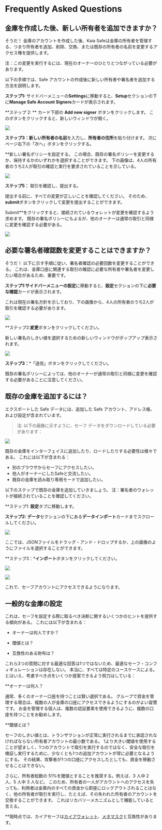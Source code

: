 # Frequently Asked Questions

## 金庫を作成した後、新しい所有者を追加できますか？ <a id="Can i add new owners after creating a safe"></a>

そうだ！ 金庫のアカウントを作成した後、Kaia Safeは金庫の所有者を管理する、つまり所有者を追加、削除、交換、または既存の所有者の名前を変更するアクセス権を提供します。

注：この変更を実行するには、現在のオーナーのひとりとつながっている必要があります。

以下の手順では、Safe アカウントの作成後に新しい所有者や署名者を追加する方法を説明します。

**ステップ1:** サイドバーメニューの**Settings**に移動すると、**Setup**セクションの下に**Manage Safe Account Signers**カードが表示されます。

\*\*ステップ 2: \*\* カード下部の **Add new signer** ボタンをクリックします。 このボタンをクリックすると、新しいウィンドウが開く。

![](/img/build/tools/kaia-safe/ks-add-signers.png)

**ステップ3：**新しい所有者の**名前**を入力し、**所有者の住所**を貼り付けます。 次にページ右下の「次へ」ボタンをクリックする。

\*\*新しい署名ポリシーを設定する。 この場合、既存の署名ポリシーを変更するか、保持するかのいずれかを選択することができます。 下の画像は、4人の所有者のうち2人が取引の確認と実行を要求されていることを示している。

![](/img/build/tools/kaia-safe/ks-add-signer-details.png)

**ステップ5：** 取引を確認し、提出する。

提出する前に、すべての変更が正しいことを確認してください。 そのため、**submit**ボタンをクリックして変更を提出することができます。

Submit\*\*をクリックすると、接続されているウォレットが変更を確認するよう求めます。 既存の署名ポリシーにもよるが、他のオーナーは通常の取引と同様に変更を確認する必要がある。

![](/img/build/tools/kaia-safe/kaia-safe-change-owner-setup-review.gif)

## 必要な署名者確認数を変更することはできますか？ <a id="Can i change the number of required signer confirmation"></a>

そうだ！ 以下に示す手順に従い、署名者確認の必要回数を変更することができる。 これは、金庫口座に関連する取引の確認に必要な所有者や署名者を変更したい場合があるため、重要です。

**ステップ1:**サイドバーメニューの**設定**に移動すると、**設定**セクションの下に**必要な確認**カードが表示されます。

これは現在の署名方針を示しており、下の画像から、4人の所有者のうち2人が取引を確認する必要があります。

![](/img/build/tools/kaia-safe/ks-conf-policy.png)

\*\*ステップ2:**変更**ボタンをクリックしてください。

新しい署名のしきい値を選択するための新しいウィンドウがポップアップ表示されます。

![](/img/build/tools/kaia-safe/ks-conf-policy-btn.png)

**ステップ3：**\*「送信」ボタンをクリックしてください。

既存の署名ポリシーによっては、他のオーナーが通常の取引と同様に変更を確認する必要があることに注意してください。

## 既存の金庫を追加するには？ <a id="How do i add an existing safe"></a>

エクスポートした Safe データには、追加した Safe アカウント、アドレス帳、および設定が含まれています。

> 注: 以下の画像に示すように、セーフ データをダウンロードしている必要があります：

![](/img/build/tools/kaia-safe/ks-export-btn.png)

既存の金庫をインターフェイスに追加したり、ロードしたりする必要性は様々である。 これには以下が含まれる：

- 別のブラウザからセーフにアクセスしたい。
- 他人がオーナーにしたSafeと交流したい。
- 既存の金庫を読み取り専用モードで追加したい。

以下のステップで既存の金庫を追加していきましょう。 注：署名者のウォレットが接続されていることを確認してください。

\*\*ステップ1: **設定**タブに移動します。

**ステップ2:** **データ**セクションの下にある**データインポート**カードまでスクロールしてください。

![](/img/build/tools/kaia-safe/ks-data-import-i.png)

ここでは、JSONファイルをドラッグ・アンド・ドロップするか、上の画像のようにファイルを選択することができます。

\*\*ステップ3：\***インポート**ボタンをクリックしてください。

![](/img/build/tools/kaia-safe/ks-data-import-btn.png)

![](/img/build/tools/kaia-safe/kaia-safe-data-import.gif)

これで、セーフアカウントにアクセスできるようになります。

## 一般的な金庫の設定

これは、セーフを設定する際に取るべき決断に関するいくつかのヒントを提供する傾向がある。 これには以下が含まれる：

- オーナーは何人ですか？

- 閾値とは？

- 互換性のある財布は？

これら3つの質問に対する最適な回答は1つではないため、最適なセーフ・コンフィギュレーションは存在しない。 本当に、すべては特定のユースケースによる。 とはいえ、考慮すべき点をいくつか提案できるよう努力はしている：

\*\*オーナーは何人？

通常、多くのオーナー口座を持つことは賢い選択である。 グループで資金を管理する場合は、複数の人が金庫の口座にアクセスできるようにするのがよい習慣です。 お金を管理する個人は、複数の認証要素を使用できるように、複数の口座を持つことをお勧めします。

\*\*閾値とは？

セーフのしきい値とは、トランザクションが正常に実行されるまでに承認されなければならない所有者アカウントの最小数である。 1より大きい閾値を使用することが望ましく、1つのアカウントで取引を実行するのではなく、安全な取引を検証し実行するために、少なくとも1つの追加アカウントが常に必要となるようにする。 その結果、攻撃者が1つの口座にアクセスしたとしても、資金を移動させることはできない。

さらに、所有者総数の 51%を閾値とすることを推奨する。例えば、3 人中 2 人、5 人中 3 人など。  このため、所有者の一人がアカウントへのアクセスを失っても、利用者は金庫内のすべての資金から即座にロックアウトされることはなく、他の所有者が取引を実行し、たとえば、その失われた所有者のアカウントを交換することができます。 これはリカバリーメカニズムとして機能していると言える。

\*\*現時点では、カイアセーフは[カイアウォレット](https://docs.kaiawallet.io/)、[メタマスク](../../../tutorials/connecting-metamask.mdx)と互換性があります。
